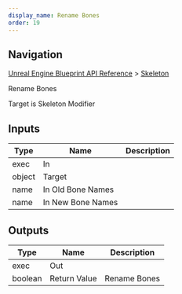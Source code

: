 ```yaml
---
display_name: Rename Bones
order: 19
---
```

## Navigation

[Unreal Engine Blueprint API Reference](https://dev.epicgames.com/documentation/en-us/unreal-engine/BlueprintAPI) > [Skeleton](https://dev.epicgames.com/documentation/en-us/unreal-engine/BlueprintAPI/Skeleton)

Rename Bones

Target is Skeleton Modifier

## Inputs

| Type | Name | Description |
| --- | --- | --- |
| exec | In |  |
| object | Target |  |
| name | In Old Bone Names |  |
| name | In New Bone Names |  |

## Outputs

| Type | Name | Description |
| --- | --- | --- |
| exec | Out |  |
| boolean | Return Value | Rename Bones |
